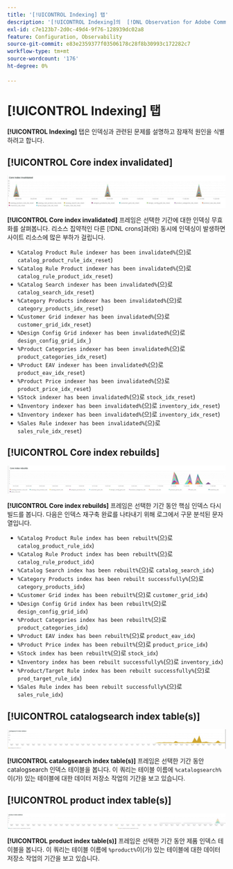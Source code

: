```yaml
---
title: '[!UICONTROL Indexing] 탭'
description: '[!UICONTROL Indexing]의  [!DNL Observation for Adobe Commerce] 탭에 대해 알아봅니다.'
exl-id: c7e123b7-2d0c-49d4-9f76-128939dc02a8
feature: Configuration, Observability
source-git-commit: e83e2359377f03506178c28f8b30993c172282c7
workflow-type: tm+mt
source-wordcount: '176'
ht-degree: 0%

---
```


# [!UICONTROL Indexing] 탭

**[!UICONTROL Indexing]** 탭은 인덱싱과 관련된 문제를 설명하고 잠재적 원인을 식별하려고 합니다.

## [!UICONTROL Core index invalidated]

![코어 인덱스가 무효화됨](../../assets/tools/observation-for-adobe-commerce/indexing-tab-1.jpg)

**[!UICONTROL Core index invalidated]** 프레임은 선택한 기간에 대한 인덱싱 무효화를 살펴봅니다. 리소스 집약적인 다른 [!DNL crons]과(와) 동시에 인덱싱이 발생하면 사이트 리소스에 많은 부하가 걸립니다.

* `%Catalog Product Rule indexer has been invalidated%`(으)로 `catalog_product_rule_idx_reset`)
* `%Catalog Rule Product indexer has been invalidated%`(으)로 `catalog_rule_product_idx_reset`)
* `%Catalog Search indexer has been invalidated%`(으)로 `catalog_search_idx_reset`)
* `%Category Products indexer has been invalidated%`(으)로 `category_products_idx_reset`)
* `%Customer Grid indexer has been invalidated%`(으)로 `customer_grid_idx_reset`)
* `%Design Config Grid indexer has been invalidated%`(으)로 `design_config_grid_idx_`)
* `%Product Categories indexer has been invalidated%`(으)로 `product_categories_idx_reset`)
* `%Product EAV indexer has been invalidated%`(으)로 `product_eav_idx_reset`)
* `%Product Price indexer has been invalidated%`(으)로 `product_price_idx_reset`)
* `%Stock indexer has been invalidated%`(으)로 `stock_idx_reset`)
* `%Inventory indexer has been invalidated%`(으)로 `inventory_idx_reset`)
* `%Inventory indexer has been invalidated%`(으)로 `inventory_idx_reset`)
* `%Sales Rule indexer has been invalidated%`(으)로 `sales_rule_idx_reset`)

## [!UICONTROL Core index rebuilds]

![코어 인덱스 다시 빌드](../../assets/tools/observation-for-adobe-commerce/indexing-tab-2.jpg)

**[!UICONTROL Core index rebuilds]** 프레임은 선택한 기간 동안 핵심 인덱스 다시 빌드를 봅니다. 다음은 인덱스 재구축 완료를 나타내기 위해 로그에서 구문 분석된 문자열입니다.

* `%Catalog Product Rule index has been rebuilt%`(으)로 `catalog_product_rule_idx`)
* `%Catalog Rule Product index has been rebuilt%`(으)로 `catalog_rule_product_idx`)
* `%Catalog Search index has been rebuilt%`(으)로 `catalog_search_idx`)
* `%Category Products index has been rebuilt successfully%`(으)로 `category_products_idx`)
* `%Customer Grid index has been rebuilt%`(으)로 `customer_grid_idx`)
* `%Design Config Grid index has been rebuilt%`(으)로 `design_config_grid_idx`)
* `%Product Categories index has been rebuilt%`(으)로 `product_categories_idx`)
* `%Product EAV index has been rebuilt%`(으)로 `product_eav_idx`)
* `%Product Price index has been rebuilt%`(으)로 `product_price_idx`)
* `%Stock index has been rebuilt%`(으)로 `stock_idx`)
* `%Inventory index has been rebuilt successfully%`(으)로 `inventory_idx`)
* `%Product/Target Rule index has been rebuilt successfully%`(으)로 `prod_target_rule_idx`)
* `%Sales Rule index has been rebuilt successfully%`(으)로 `sales_rule_idx`)


## [!UICONTROL catalogsearch index table(s)]

![catalogsearch 인덱스 테이블](../../assets/tools/observation-for-adobe-commerce/indexing-tab-3.jpg)

**[!UICONTROL catalogsearch index table(s)]** 프레임은 선택한 기간 동안 catalogsearch 인덱스 테이블을 봅니다. 이 쿼리는 테이블 이름에 `%catalogsearch%`이(가) 있는 테이블에 대한 데이터 저장소 작업의 기간을 보고 있습니다.

## [!UICONTROL product index table(s)]

![제품 인덱스 테이블](../../assets/tools/observation-for-adobe-commerce/indexing-tab-4.jpg)

**[!UICONTROL product index table(s)]** 프레임은 선택한 기간 동안 제품 인덱스 테이블을 봅니다. 이 쿼리는 테이블 이름에 `%product%`이(가) 있는 테이블에 대한 데이터 저장소 작업의 기간을 보고 있습니다.
